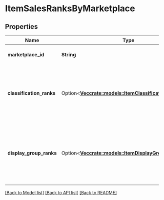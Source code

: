 # ItemSalesRanksByMarketplace

## Properties

Name | Type | Description | Notes
------------ | ------------- | ------------- | -------------
**marketplace_id** | **String** | Amazon marketplace identifier. | 
**classification_ranks** | Option<[**Vec<crate::models::ItemClassificationSalesRank>**](ItemClassificationSalesRank.md)> | Sales ranks of an Amazon catalog item for an Amazon marketplace by classification. | [optional]
**display_group_ranks** | Option<[**Vec<crate::models::ItemDisplayGroupSalesRank>**](ItemDisplayGroupSalesRank.md)> | Sales ranks of an Amazon catalog item for an Amazon marketplace by website display group. | [optional]

[[Back to Model list]](../README.md#documentation-for-models) [[Back to API list]](../README.md#documentation-for-api-endpoints) [[Back to README]](../README.md)


